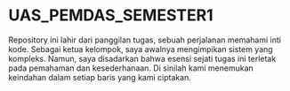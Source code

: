 # UAS_PEMDAS_SEMESTER1
Repository ini lahir dari panggilan tugas, sebuah perjalanan memahami inti kode. Sebagai ketua kelompok, saya awalnya mengimpikan sistem yang kompleks. Namun, saya disadarkan bahwa esensi sejati tugas ini terletak pada pemahaman dan kesederhanaan. Di sinilah kami menemukan keindahan dalam setiap baris yang kami ciptakan.
